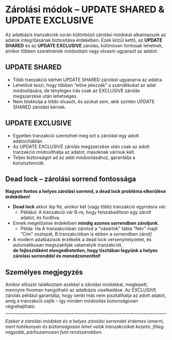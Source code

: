 # Zárolási módok – UPDATE SHARED & UPDATE EXCLUSIVE

Az adatbázis tranzakciók során különböző zárolási módokat alkalmazunk az adatok integritásának biztosítása érdekében. Ezek közül kettő, az **UPDATE SHARED** és az **UPDATE EXCLUSIVE** zárolás, különösen fontosak lehetnek, amikor többen szeretnének módosítani vagy olvasni ugyanazt az adatot.

## UPDATE SHARED

- Több tranzakció kérhet UPDATE SHARED zárolást ugyanarra az adatra.
- Lehetővé teszi, hogy többen “előre jelezzék” a szándékukat az adat módosítására, de tényleges írás csak az EXCLUSIVE zárolás megszerzése után lehetséges.
- Nem blokkolja a többi olvasót, és azokat sem, akik szintén UPDATE SHARED zárolást kérnek.

## UPDATE EXCLUSIVE

- Egyetlen tranzakció szerezheti meg ezt a zárolást egy adott adaton/táblán.
- Az UPDATE EXCLUSIVE zárolás megszerzése után csak az adott tranzakció módosíthatja az adatot, másoknak várniuk kell.
- Teljes biztonságot ad az adat módosításához, garantálja a konzisztenciát.

## Dead lock – zárolási sorrend fontossága

**Nagyon fontos a helyes zárolási sorrend, a dead lock probléma elkerülése érdekében!**

- **Dead lock** akkor lép fel, amikor két (vagy több) tranzakció egymásra vár:
    - Például: A tranzakció vár B-re, hogy felszabadítson egy zárolt adatot, és fordítva.
- Ennek megelőzése érdekében **mindig azonos sorrendben zároljunk**.  
    - Példa: Ha A tranzakcióban zárolod a "vásárlók" tábla "Név" majd "Cím" oszlopát, B tranzakcióban is ebben a sorrendben zárolj!
- A modern adatbázisok érzékelik a dead lock versenyhelyzetet, és automatikusan megszakítják valamelyik tranzakciót,  
  **de fejlesztőként elengedhetetlen, hogy tisztában legyünk a helyes zárolási sorrenddel és menedzsmenttel!**

## Személyes megjegyzés

Amikor először találkoztam ezekkel a zárolási módokkal, meglepett, mennyire finoman hangolható az adatbázis viselkedése. Az EXCLUSIVE zárolás például garantálja, hogy senki más nem piszkálhatja az adott adatot, amíg a tranzakció zajlik – így minden módosítás biztonságosan végrehajtható.

---

_Ezeket a zárolási módokat és a helyes zárolási sorrendet érdemes ismerni, mert hatékonyan és biztonságosan lehet velük tranzakciókat kezelni, főleg nagyobb, párhuzamosan futó rendszerekben._
